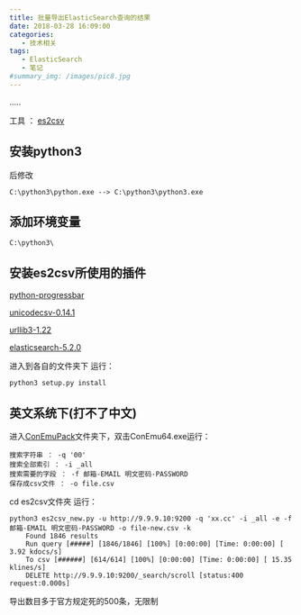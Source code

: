 ```yaml
---
title: 批量导出ElasticSearch查询的结果
date: 2018-03-28 16:09:00
categories:
   - 技术相关
tags:
   - ElasticSearch
   - 笔记
#summary_img: /images/pic8.jpg
---
```

.....
<!-- more -->

工具 ： [es2csv](https://github.com/taraslayshchuk/es2csv)

## 安装python3
后修改 

    C:\python3\python.exe --> C:\python3\python3.exe

## 添加环境变量

    C:\python3\

## 安装es2csv所使用的插件

[python-progressbar](https://github.com/niltonvolpato/python-progressbar)
    
[unicodecsv-0.14.1](https://pypi.python.org/pypi/unicodecsv/0.14.1)
    
[urllib3-1.22](https://pypi.python.org/pypi/urllib3)
    
[elasticsearch-5.2.0](https://pypi.python.org/pypi/elasticsearch/5.2.0)
    
进入到各自的文件夹下 运行：
    
	python3 setup.py install

## 英文系统下(打不了中文)

进入[ConEmuPack](https://sourceforge.net/projects/conemu/files/OldReleases/ConEmuPack/)文件夹下，双击ConEmu64.exe运行：

	搜索字符串 ： -q '00'
	搜索全部索引 ： -i _all
	搜索需要的字段 ： -f 邮箱-EMAIL 明文密码-PASSWORD
	保存成csv文件 ： -o file.csv
	
cd es2csv文件夾 运行： 

	python3 es2csv_new.py -u http://9.9.9.10:9200 -q 'xx.cc' -i _all -e -f 邮箱-EMAIL 明文密码-PASSWORD -o file-new.csv -k
		Found 1846 results
		Run query [#####] [1846/1846] [100%] [0:00:00] [Time: 0:00:00] [ 3.92 kdocs/s]
		To csv [######] [614/614] [100%] [0:00:00] [Time: 0:00:00] [ 15.35 klines/s]
		DELETE http://9.9.9.10:9200/_search/scroll [status:400 request:0.000s]


导出数目多于官方规定死的500条，无限制
